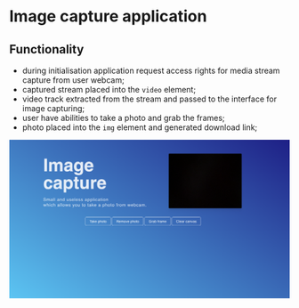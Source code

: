 # Image capture application

## Functionality

- during initialisation application request access rights for media stream capture from user webcam;
- captured stream placed into the `video` element;
- video track extracted from the stream and passed to the interface for image capturing;
- user have abilities to take a photo and grab the frames;
- photo placed into the `img` element and generated download link;

<img src="images/app.png" alt="image-capture" width="1000"/>